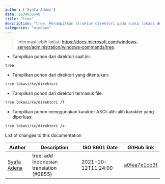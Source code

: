 ```yaml
---
author: ['Syafa Adena']
date: 1634030640
title: "tree"
description: "tree, Menampilkan struktur direktori pada suatu lokasi dengan tampilan grafis pohon."
categories: "windows"
---
```

> Informasi lebih lanjut: <https://docs.microsoft.com/windows-server/administration/windows-commands/tree>.

- Tampilkan pohon dari direktori saat ini:

```bash
tree
```

- Tampilkan pohon dari direktori yang ditentukan:

```bash
tree lokasi/ke/direktori
```

- Tampilkan pohon dari direktori termasuk file:

```bash
tree lokasi/ke/direktori /f
```

- Tampilkan pohon menggunakan karakter ASCII alih-alih karakter yang diperluas:

```bash
tree lokasi/ke/direktori /a
```
List of changes to this documentation


Author | Description | ISO 8601 Date | GitHub link
------|-----|-----|-----
[Syafa Adena](mailto:gvoze32@gmail.com) | tree: add Indonesian translation (#6855) | 2021-10-12T11:24:00 | [a0fea7e1cb3f](https://github.com/tldr-pages/tldr/commit/a0fea7e1cb3fbb954666c9b557d654f0fbcbb093)

